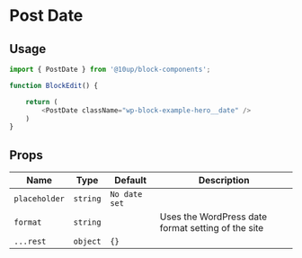 # Post Date

## Usage

```js
import { PostDate } from '@10up/block-components';

function BlockEdit() {

    return (
        <PostDate className="wp-block-example-hero__date" />
    )
}
```

## Props

| Name       | Type              | Default  |  Description                                                   |
| ---------- | ----------------- | -------- | -------------------------------------------------------------- |
| `placeholder` | `string` | `No date set` |  |
| `format` | `string` |  | Uses the WordPress date format setting of the site |
| `...rest` | `object` | `{}` |  |
